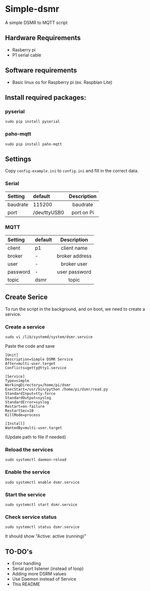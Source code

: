 # Simple-dsmr
A simple DSMR to MQTT script

## Hardware Requirements
- Rasberry pi 
- P1 serial cable

## Software requirements
- Basic linux os for Raspberry pi (ex. Raspbian Lite)

## Install required packages:

### pyserial
`sudo pip install pyserial`

### paho-mqtt
`sudo pip install paho-mqtt`

## Settings
Copy `config-example.ini` to `config.ini` and fill in the correct data.

### Serial
| Setting | default | Description|  
|:------------- |:----- |:-------------:| 
| baudrate | 115200 | baudrate |
| port | /dev/ttyUSB0 | port on Pi |

### MQTT
| Setting | default | Description|  
|:------------- |:----- |:-------------:| 
| client | p1 | client name |
| broker | - | broker address |
| user | - | broker user |
| password| - | user password |
| topic| dsmr | topic |

## Create Serice
To run the script in the background, and on boot, we need to create a service.

### Create a service

`sudo vi /lib/systemd/system/dsmr.service`

Paste the code and save
```
[Unit]
Description=Simple DSMR Service
After=multi-user.target
Conflicts=getty@tty1.service

[Service]
Type=simple
WorkingDirectory=/home/pi/dsmr
ExecStart=/usr/bin/python /home/pi/dsmr/read.py
StandardInput=tty-force
StandardOutput=syslog
StandardError=syslog
Restart=on-failure
RestartSec=10
KillMode=process

[Install]
WantedBy=multi-user.target
```
(Update path to file if needed)

### Reload the services

`sudo systemctl daemon-reload`

### Enable the service

`sudo systemctl enable dsmr.service`

### Start the service 

`sudo systemctl start dsmr.service`

### Check service status

`sudo systemctl status dsmr.service`

It should show "Active: active (running)"

## TO-DO's
- Error handling
- Serial port listener (instead of loop) 
- Adding more DSRM values
- Use Daemon instead of Service
- This README